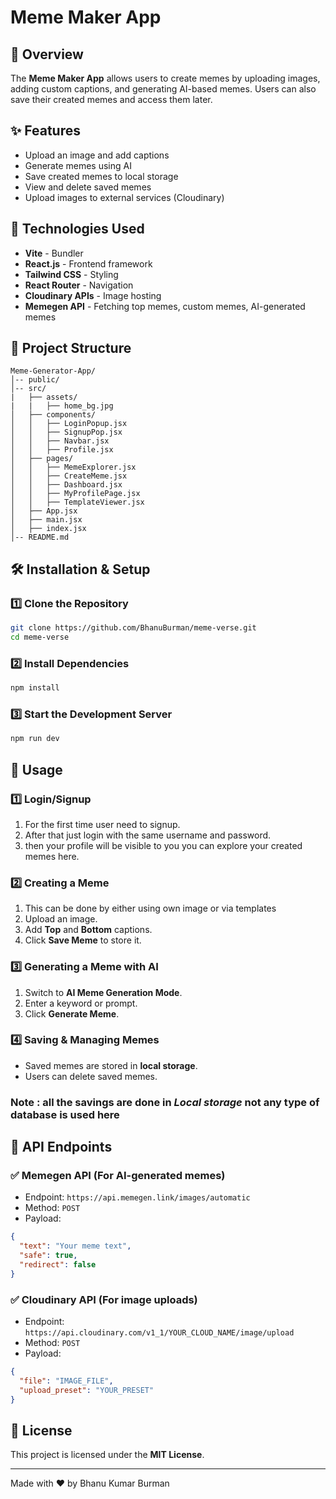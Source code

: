 # Meme Maker App

## 📌 Overview
The **Meme Maker App** allows users to create memes by uploading images, adding custom captions, and generating AI-based memes. Users can also save their created memes and access them later.

## ✨ Features
- Upload an image and add captions
- Generate memes using AI
- Save created memes to local storage
- View and delete saved memes
- Upload images to external services (Cloudinary)

## 🚀 Technologies Used
- **Vite** - Bundler
- **React.js** - Frontend framework
- **Tailwind CSS** - Styling
- **React Router** - Navigation
- **Cloudinary APIs** - Image hosting
- **Memegen API** - Fetching top memes, custom memes, AI-generated memes

## 📂 Project Structure
```
Meme-Generator-App/
│-- public/
│-- src/
|   ├── assets/
|   |   ├── home_bg.jpg
│   ├── components/
│   │   ├── LoginPopup.jsx
│   │   ├── SignupPop.jsx
│   │   ├── Navbar.jsx
│   │   ├── Profile.jsx
│   ├── pages/
│   │   ├── MemeExplorer.jsx
│   │   ├── CreateMeme.jsx
│   │   ├── Dashboard.jsx
│   │   ├── MyProfilePage.jsx
│   │   ├── TemplateViewer.jsx
│   ├── App.jsx
│   ├── main.jsx
│   ├── index.jsx
│-- README.md
```

## 🛠️ Installation & Setup
### 1️⃣ Clone the Repository
```sh
git clone https://github.com/BhanuBurman/meme-verse.git
cd meme-verse
```

### 2️⃣ Install Dependencies
```sh
npm install
```

### 3️⃣ Start the Development Server
```sh
npm run dev
```

## 📜 Usage
### 1️⃣ Login/Signup
1. For the first time user need to signup.
2. After that just login with the same username and password.
3. then your profile will be visible to you you can explore your created memes here.

### 2️⃣ Creating a Meme
1. This can be done by either using own image or via templates
2. Upload an image.
3. Add **Top** and **Bottom** captions.
4. Click **Save Meme** to store it.

### 3️⃣ Generating a Meme with AI
1. Switch to **AI Meme Generation Mode**.
2. Enter a keyword or prompt.
3. Click **Generate Meme**.

### 4️⃣ Saving & Managing Memes
- Saved memes are stored in **local storage**.
- Users can delete saved memes.

### Note : all the savings are done in *Local storage* not any type of database is used here

## 🔗 API Endpoints
### ✅ **Memegen API** (For AI-generated memes)
- Endpoint: `https://api.memegen.link/images/automatic`
- Method: `POST`
- Payload:
```json
{
  "text": "Your meme text",
  "safe": true,
  "redirect": false
}
```

### ✅ **Cloudinary API** (For image uploads)
- Endpoint: `https://api.cloudinary.com/v1_1/YOUR_CLOUD_NAME/image/upload`
- Method: `POST`
- Payload:
```json
{
  "file": "IMAGE_FILE",
  "upload_preset": "YOUR_PRESET"
}
```

## 📝 License
This project is licensed under the **MIT License**.

---
Made with ❤️ by Bhanu Kumar Burman

